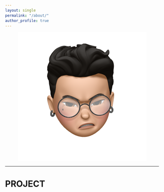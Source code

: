 ```yaml
---
layout: single
permalink: "/about/"
author_profile: true
---
```


<center><img src="/assets/images/profile/123.png"></center>

-------------

# PROJECT
